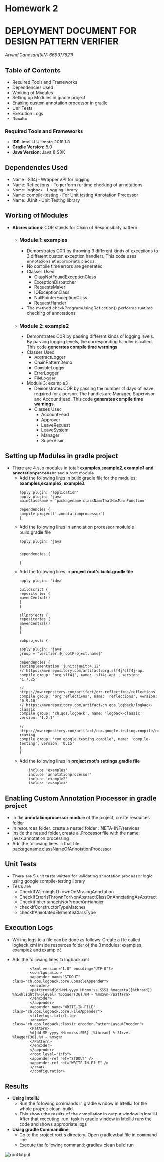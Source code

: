 # Homework 2

# DEPLOYMENT DOCUMENT FOR DESIGN PATTERN VERIFIER
*Arvind Ganesan(UIN: 669377621)*

## Table of Contents
  - Required Tools and Frameworks
  - Dependencies Used
  - Working of Modules
  - Setting up Modules in gradle project
  - Enabing custom annotation processor in gradle
  - Unit Tests
  - Execution Logs
   - Results
  
### Required Tools and Frameworks

 - **IDE:** IntelliJ Ultimate 2018.1.8
 - **Gradle Version:** 5.0
 - **Java Version:** Java 8 SDK

## Dependencies Used
    
  - Name : Slf4j - Wrapper API for logging
 - Name: Reflections - To perform runtime checking of annotations
 - Name: logback - Logging library
 - Name: compile-testing - For Unit testing Annotation Processor
 - Name: JUnit - Unit Testing library
       
   
## Working of Modules

- **Abbreviation=>** COR stands for Chain of Responsiblity pattern
     - ### Module 1: examples
         - Demonstrates COR by throwing 3 different kinds of exceptions to 3 different custom exception handlers. This code uses annotations at appropriate places. 
         - No compile time errors are generated
         - Classes Used
            - ClassNotFoundExceptionClass
            - ExceptionDispatcher
            - RequestsMaker
            - IOExceptionClass
            - NullPointerExceptionClass
            - RequestHandler
         - The method checkProgramUsingReflection() performs runtime checking of annotations
     - ### Module 2: example2
        - Demonstrates COR by passing different kinds of logging levels. By passing logging levels, the corresponding handler is called. This code **generates compile time warnings** 
        - Classes Used
            - AbstractLogger
            - ChainPatternDemo
            - ConsoleLogger
            - ErrorLogger
            - FileLogger
        - Module 3: example3
            - Demonstrates COR by passing the number of days of leave required for a person. The handles are Manager, Supervisor and AccountHead. This code **generates compile time warnings**
            - Classes Used
                 - AccountHead
                 - Approver
                 - LeaveRequest
                 -  LeaveSystem
                 -  Manager
                 -  SuperVisor

## Setting up Modules in gradle project
- There are 4 sub modules in total: **examples,example2, example3 and annotationprocessor** and a root module
    - Add the following lines in build.gradle file for the modules: **examples,example2, example3**.
        ```
        apply plugin: 'application'
        apply plugin: 'java'
        mainClassName = 'packagename.classNameThatHasMainFunction'
        
        dependencies {
        compile project(':annotationprocessor')
        }
        ```
    - Add the following lines in annotation processor module's build.gradle file
        ```
        apply plugin: 'java'
        
        
        dependencies {
        
        }
        ```
    - Add the following lines in **project root's build.gradle file**
        ```
        apply plugin: 'idea'
        
        buildscript {
        repositories {
        mavenCentral()
        }
        }
        
        allprojects {
        repositories {
        mavenCentral()
        }
        }
        
        subprojects {
        
        apply plugin: 'java'
        group = "verifier.${rootProject.name}"
        
        dependencies {
        testImplementation 'junit:junit:4.12'
        // https://mvnrepository.com/artifact/org.slf4j/slf4j-api
        compile group: 'org.slf4j', name: 'slf4j-api', version: '1.7.25'
        
        // https://mvnrepository.com/artifact/org.reflections/reflections
        compile group: 'org.reflections', name: 'reflections', version: '0.9.10'
        // https://mvnrepository.com/artifact/ch.qos.logback/logback-classic
        compile group: 'ch.qos.logback', name: 'logback-classic', version: '1.2.1'
        
        // https://mvnrepository.com/artifact/com.google.testing.compile/compile-testing
        compile group: 'com.google.testing.compile', name: 'compile-testing', version: '0.15'
        }
        }
        ```
    - Add the following lines in **project root's settings.gradle file**
        ```
            include 'examples'
            include 'annotationprocessor'
            include 'example2'
            include 'example3'
        ```
        
## Enabling Custom Annotation Processor in gradle project
 - In the **annotationprocessor module** of the project, create resources folder
 - In resources folder, create a nested folder : META-INF/services
 - Inside the nested folder, create a .Processor file with the name: javax.annotation.processing
 - Add the following lines in that file: packagename.classNameOfAnnotationProcessor


## Unit Tests
 - There are 5 unit tests written for validating annotation processor logic using google compile-testing library
 - Tests are
     - CheckIfWarningIsThrownOnMissingAnnotation
     - CheckIfErrorIsThrownForNonAbstractClassOnAnnotatingAsAbstract
     - CheckIfInheritanceIsNotProperOnHandler
     - checkIfConstructorTypeMatches
     - checkIfAnnotatedElementIsClassType

## Execution Logs
- Writing logs to a file can be done as follows: Create a file called logback.xml inside resources folder of the 3 modules: examples, example2 and example3.
- Add the following lines to logback.xml

    ```
            <?xml version="1.0" encoding="UTF-8"?>
            <configuration>
            <appender name="STDOUT" class="ch.qos.logback.core.ConsoleAppender">
            <encoder>
            <pattern>%d{dd-MM-yyyy HH:mm:ss.SSS} %magenta([%thread]) %highlight(%-5level) %logger{36}.%M - %msg%n</pattern>
            </encoder>
            </appender>
            <appender name="WRITE-IN-FILE" class="ch.qos.logback.core.FileAppender">
            <file>logs.txt</file>
            <encoder class="ch.qos.logback.classic.encoder.PatternLayoutEncoder">
            <Pattern>
            %d{dd-MM-yyyy HH:mm:ss.SSS} [%thread] %-5level %logger{36}.%M - %msg%n
            </Pattern>
            </encoder>
            </appender>
            <root level="info">
            <appender-ref ref="STDOUT" />
            <appender-ref ref="WRITE-IN-FILE" />
            </root>
            </configuration>
    ```

## Results
-   **Using IntelliJ**
    - Run the following commands in gradle window in IntelliJ for the whole project: clean, build.
    - This shows the results of the compilation in output window in IntelliJ. After that executing 'run' task in gradle window in IntelliJ runs the code and shows appropriate logs
- **Using gradle Commandline**
    - Go to the project root's directory. Open gradlew.bat file in command line
    - Execute the following command: gradlew clean build run

![runOutput](../master/OutputImages/runOutput.jpeg)


